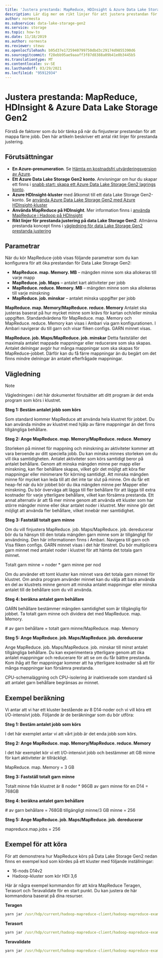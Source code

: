 ```yaml
---
title: 'Justera prestanda: MapReduce, HDInsight & Azure Data Lake Storage Gen2 | Microsoft Docs'
description: Lär dig mer om rikt linjer för att justera prestandan för kart minskning av jobb på Azure Data Lake Storage Gen2.
author: normesta
ms.subservice: data-lake-storage-gen2
ms.service: storage
ms.topic: how-to
ms.date: 11/18/2019
ms.author: normesta
ms.reviewer: stewu
ms.openlocfilehash: b95d37e1725940799750dbd3c29174d9855390d6
ms.sourcegitcommit: f28ebb95ae9aaaff3f87d8388a09b41e0b3445b5
ms.translationtype: MT
ms.contentlocale: sv-SE
ms.lasthandoff: 03/29/2021
ms.locfileid: "95912934"
---
```

# <a name="tune-performance-mapreduce-hdinsight--azure-data-lake-storage-gen2"></a>Justera prestanda: MapReduce, HDInsight & Azure Data Lake Storage Gen2

Förstå de faktorer som du bör tänka på när du finjusterar prestandan för att mappa färre jobb. Den här artikeln beskriver ett antal rikt linjer för prestanda justering.

## <a name="prerequisites"></a>Förutsättningar

* **En Azure-prenumeration**. Se [Hämta en kostnadsfri utvärderingsversion av Azure](https://azure.microsoft.com/pricing/free-trial/).
* **Ett Azure Data Lake Storage Gen2 konto**. Anvisningar om hur du skapar ett finns i [snabb start: skapa ett Azure Data Lake Storage Gen2 lagrings konto](../common/storage-account-create.md).
* **Azure HDInsight-kluster** med åtkomst till ett data Lake Storage Gen2-konto. Se [använda Azure Data Lake Storage Gen2 med Azure HDInsight-kluster](../../hdinsight/hdinsight-hadoop-use-data-lake-storage-gen2.md)
* **Använda MapReduce på HDInsight**.  Mer information finns i [använda MapReduce i Hadoop på HDInsight](../../hdinsight/hadoop/hdinsight-use-mapreduce.md)
* **Rikt linjer för prestanda justering på data Lake Storage Gen2**.  Allmänna prestanda koncept finns i [vägledning för data Lake Storage Gen2 prestanda justering](data-lake-storage-performance-tuning-guidance.md)

## <a name="parameters"></a>Parametrar

När du kör MapReduce-jobb visas följande parametrar som du kan konfigurera för att öka prestandan för Data Lake Storage Gen2:

* **MapReduce. map. Memory. MB** – mängden minne som ska allokeras till varje mapp
* **MapReduce. job. Maps** – antalet kart aktiviteter per jobb
* **MapReduce. reduce. Memory. MB** – mängden minne som ska allokeras till varje minskning
* **MapReduce. job. minskar** – antalet minska uppgifter per jobb

**MapReduce. map. Memory/MapReduce. reduce. Memory** Antalet ska justeras baserat på hur mycket minne som krävs för kartan och/eller minska uppgiften.  Standardvärdena för MapReduce. map. Memory och MapReduce. reduce. Memory kan visas i Ambari via garn konfigurationen.  I Ambari navigerar du till garn och visar fliken configs.  GARN minnet visas.  

**MapReduce. job. Maps/MapReduce. job. minskar** Detta fastställer det maximala antalet mappade mappningar eller reducerare som ska skapas.  Antalet delningar avgör hur många mappningar som ska skapas för MapReduce-jobbet.  Därför kan du få färre mappningar än du begärt om det finns mindre delningar än antalet efterfrågade mappningar.       

## <a name="guidance"></a>Vägledning

> [!NOTE]
> Vägledningen i det här dokumentet förutsätter att ditt program är det enda program som körs i klustret.

**Steg 1: Bestäm antalet jobb som körs**

Som standard kommer MapReduce att använda hela klustret för jobbet.  Du kan använda mindre av klustret med hjälp av färre mappningar än det finns tillgängliga behållare.        

**Steg 2: Ange MapReduce. map. Memory/MapReduce. reduce. Memory**

Storleken på minnet för mappning och minskning av aktiviteter kommer att vara beroende av ditt speciella jobb.  Du kan minska minnes storleken om du vill öka samtidigheten.  Antalet aktiviteter som körs samtidigt beror på antalet behållare.  Genom att minska mängden minne per mapp eller minskning, kan fler behållare skapas, vilket gör det möjligt att köra fler mappningar eller minimerare för körning samtidigt.  Att minska mängden minne för mycket kan leda till att det inte tar slut på minne.  Om du får ett heap-fel när du kör jobbet bör du öka mängden minne per Mapper eller minskning.  Du bör överväga att lägga till fler behållare för att lägga till extra kostnader för varje ytterligare behållare, vilket kan försämra prestanda.  Ett annat alternativ är att få mer minne genom att använda ett kluster som har större mängder minne eller ökar antalet noder i klustret.  Mer minne gör det möjligt att använda fler behållare, vilket innebär mer samtidighet.  

**Steg 3: Fastställ totalt garn minne**

Om du vill finjustera MapReduce. job. Maps/MapReduce. job. dereducerar bör du ta hänsyn till den totala mängden garn minne som är tillgängligt för användning.  Den här informationen finns i Ambari.  Navigera till garn och Visa fliken configs.  GARN minnet visas i det här fönstret.  Du bör multiplicera garn minnet med antalet noder i klustret för att hämta det totala garn minnet.

Totalt garn minne = noder * garn minne per nod

Om du använder ett tomt kluster kan minnet vara det totala garn minnet för klustret.  Om andra program använder minnet kan du välja att bara använda en del av klustrets minne genom att minska antalet mappningar eller minska antalet till de behållare som du vill använda.  

**Steg 4: beräkna antalet garn behållare**

GARN behållare bestämmer mängden samtidighet som är tillgänglig för jobbet.  Ta totalt garn minne och dividera det med MapReduce. map. Memory.  

\# av garn behållare = totalt garn minne/MapReduce. map. Memory

**Steg 5: Ange MapReduce. job. Maps/MapReduce. job. dereducerar**

Ange MapReduce. job. Maps/MapReduce. job. minskar till minst antalet tillgängliga behållare.  Du kan experimentera ytterligare genom att öka antalet mappningar och reducerare för att se om du får bättre prestanda.  Kom ihåg att fler mappningar kommer att ha ytterligare kostnader så att för många mappningar kan försämra prestanda.  

CPU-schemaläggning och CPU-isolering är inaktiverade som standard så att antalet garn behållare begränsas av minnet.

## <a name="example-calculation"></a>Exempel beräkning

Vi antar att vi har ett kluster bestående av 8 D14-noder och vi vill köra ett I/O-intensivt jobb.  Följande är de beräkningar som du bör utföra:

**Steg 1: Bestäm antalet jobb som körs**

I det här exemplet antar vi att vårt jobb är det enda jobb som körs.  

**Steg 2: Ange MapReduce. map. Memory/MapReduce. reduce. Memory**

I det här exemplet kör vi ett I/O-intensivt jobb och bestämmer att GB minne för kart aktiviteter är tillräckligt.

MapReduce. map. Memory = 3 GB

**Steg 3: Fastställ totalt garn minne**

Totalt minne från klustret är 8 noder * 96GB av garn minne för en D14 = 768GB

**Steg 4: beräkna antalet garn behållare**

\# av garn behållare = 768GB tillgängligt minne/3 GB minne = 256

**Steg 5: Ange MapReduce. job. Maps/MapReduce. job. dereducerar**

mapreduce.map.jobs = 256

## <a name="examples-to-run"></a>Exempel för att köra

För att demonstrera hur MapReduce körs på Data Lake Storage Gen2 nedan finns en exempel kod som kördes på ett kluster med följande inställningar:

* 16-nods D14v2
* Hadoop-kluster som kör HDI 3,6

Här är några exempel kommandon för att köra MapReduce Teragen, Terasort och Teravalidate för en start punkt.  Du kan justera de här kommandona baserat på dina resurser.

**Teragen**

```cmd
yarn jar /usr/hdp/current/hadoop-mapreduce-client/hadoop-mapreduce-examples.jar teragen -Dmapreduce.job.maps=2048 -Dmapreduce.map.memory.mb=3072 10000000000 abfs://example/data/1TB-sort-input
```

**Terasort**

```cmd
yarn jar /usr/hdp/current/hadoop-mapreduce-client/hadoop-mapreduce-examples.jar terasort -Dmapreduce.job.maps=2048 -Dmapreduce.map.memory.mb=3072 -Dmapreduce.job.reduces=512 -Dmapreduce.reduce.memory.mb=3072 abfs://example/data/1TB-sort-input abfs://example/data/1TB-sort-output
```

**Teravalidate**

```cmd
yarn jar /usr/hdp/current/hadoop-mapreduce-client/hadoop-mapreduce-examples.jar teravalidate -Dmapreduce.job.maps=512 -Dmapreduce.map.memory.mb=3072 abfs://example/data/1TB-sort-output abfs://example/data/1TB-sort-validate
```